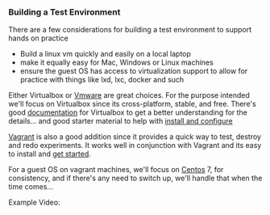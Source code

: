 ### Building a Test Environment

There are a few considerations for building a test environment to support hands on practice 
* Build  a linux vm quickly and easily on a local laptop
* make it equally easy for Mac, Windows or Linux machines
* ensure the guest OS has access to virtualization support to allow for practice with things like lxd, lxc, docker and such

Either Virtualbox or [Vmware](https://www.vmware.com/) are great choices. For the purpose intended we'll focus on Virtualbox since its cross-platform, stable, and free. There's good [documentation](http://www.virtualbox.org/manual/) for Virtualbox to get a better understanding for the details... and good starter material to help with [install and configure](https://www.virtualbox.org/wiki/User_HOWTOS)

[Vagrant](https://www.vagrantup.com/) is also a good addition since it provides a quick way to test, destroy and redo experiments. It works well in conjunction with Vagrant and its easy to install and [get started](https://www.vagrantup.com/intro/getting-started/index.html). 

For a guest OS on vagrant machines, we'll focus on [Centos](https://www.centos.org/) 7, for consistency, and if there's any need to switch up, we'll handle that when the time comes... 

Example Video:
<object width="425" height="344"><param name="movie" value="http://www.youtube.com/v/Erz5tZeG96I&hl=en&fs=1"></param><param name="allowFullScreen" value="true"></param><embed src="http://www.youtube.com/v/Erz5tZeG96I&hl=en&fs=1" type="application/x-shockwave-flash" allowfullscreen="true" width="425" height="344"></embed></object>


